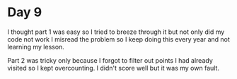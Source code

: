 # Day 9

I thought part 1 was easy so I tried to breeze through it but not only did my code not work I misread the problem so I keep doing this every year and not learning my lesson.

Part 2 was tricky only because I forgot to filter out points I had already visited so I kept overcounting. I didn't score well but it was my own fault.

